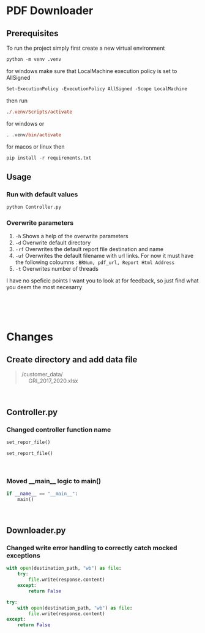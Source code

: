 # PDF Downloader

## Prerequisites

To run the project simply first create a new virtual environment

``` ps
python -m venv .venv
```

for windows make sure that LocalMachine execution policy is set to AllSigned

``` ps
Set-ExecutionPolicy -ExecutionPolicy AllSigned -Scope LocalMachine
```

then run

``` ps
./.venv/Scripts/activate
```

for windows or

``` ps
. .venv/bin/activate
```

for macos or linux
then

``` ps
pip install -r requirements.txt
```

## Usage

### Run with default values

``` ps
python Controller.py
```

### Overwrite parameters

1. ` -h ` Shows a help of the overwrite parameters
2. `-d` Overwrite default directory
3. `-rf` Overwrites the default report file destination and name
4. `-uf` Overwrites the default filename with url links. For now it must have the following coloumns : `BRNum, pdf_url, Report Html Address`
5. `-t` Overwrites number of threads

I have no speficic points I want you to look at for feedback, so just find what you deem the most necesarry

<br>
<br>
<br>

# Changes

## Create directory and add data file

> /customer_data/  
> &emsp; GRI_2017_2020.xlsx

<br>

## Controller.py

### Changed controller function name

```py
set_repor_file()
```

```py
set_report_file()
```

<br>

### Moved \_\_main\_\_ logic to main()

```py
if __name__ == "__main__":
    main()
```

<br>

## Downloader.py

### Changed write error handling to correctly catch mocked exceptions

```py
with open(destination_path, "wb") as file:
    try:
        file.write(response.content)
    except:
        return False
```

```py
try:
    with open(destination_path, "wb") as file:
        file.write(response.content)
except:
    return False
```